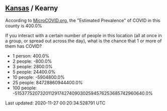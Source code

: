
## [Kansas](/united-states/kansas) / Kearny

According to [MicroCOVID.org](http://microcovid.org),
the "Estimated Prevalence" of COVID in this county is 400.0%

If you interact with a certain number of people in this location
(all at once in a group, or spread out across the day), what is the chance that
1 or more of them has COVID?

- 1 person: 400.0%
- 2 people: -800.0%
- 3 people: 2800.0%
- 5 people: 24400.0%
- 10 people: -5904800.0%
- 25 people: 84728860944400.0%
- 100 people: -51537752073201129174274090302594576253685742960640.0%

Last updated: 2020-11-27 00:20:34.528791 UTC
